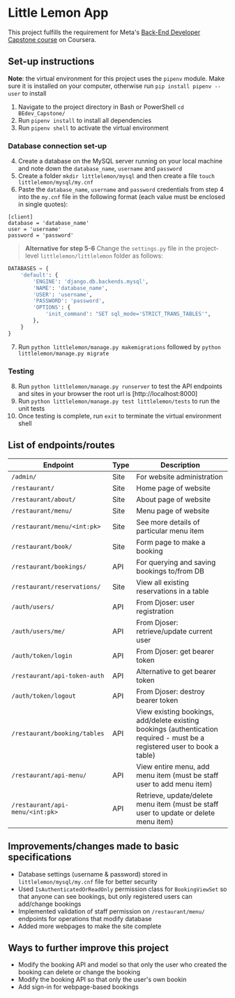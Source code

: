 # Little Lemon App

This project fulfills the requirement for Meta's [Back-End Developer Capstone course](https://www.coursera.org/learn/back-end-developer-capstone?specialization=meta-back-end-developer) on Coursera.

## Set-up instructions

**Note**: the virtual environment for this project uses the `pipenv` module. Make sure it is installed on your computer, otherwise run `pip install pipenv --user` to install
1. Navigate to the project directory in Bash or PowerShell `cd BEdev_Capstone/`
2. Run `pipenv install` to install all dependencies
3. Run `pipenv shell` to activate the virtual environment

### Database connection set-up
4. Create a database on the MySQL server running on your local machine and note down the `database_name`, `username` and `password`
5. Create a folder `mkdir littlelemon/mysql` and then create a file `touch littlelemon/mysql/my.cnf`
6. Paste the `database_name`, `username` and `password` credentials from step 4 into the `my.cnf` file in the following format (each value must be enclosed in single quotes):

```
[client]
database = 'database_name'
user = 'username'
password = 'password'
```
> **Alternative for step 5-6** Change the `settings.py` file in the project-level `littlelemon/littlelemon` folder as follows:
```python
DATABASES = {
    'default': {
        'ENGINE': 'django.db.backends.mysql',
        'NAME': 'database_name',
        'USER': 'username',
        'PASSWORD': 'password',
        'OPTIONS': {
            'init_command': "SET sql_mode='STRICT_TRANS_TABLES'",
        },
    }
}
```
7. Run `python littlelemon/manage.py makemigrations` followed by `python littlelemon/manage.py migrate`

### Testing

8. Run `python littlelemon/manage.py runserver` to test the API endpoints and sites in your browser the root url is [http://localhost:8000]
9. Run `python littlelemon/manage.py test littlelemon/tests` to run the unit tests
10. Once testing is complete, run `exit` to terminate the virtual environment shell

## List of endpoints/routes

Endpoint                       | Type | Description
------------------------------ | ---- | -----------
`/admin/`                      | Site | For website administration
`/restaurant/`                 | Site | Home page of website
`/restaurant/about/`           | Site | About page of website
`/restaurant/menu/`            | Site | Menu page of website
`/restaurant/menu/<int:pk>`    | Site | See more details of particular menu item
`/restaurant/book/`            | Site | Form page to make a booking
`/restaurant/bookings/`        | API  | For querying and saving bookings to/from DB
`/restaurant/reservations/`    | Site | View all existing reservations in a table
`/auth/users/`                 | API  | From Djoser: user registration
`/auth/users/me/`              | API  | From Djoser: retrieve/update current user
`/auth/token/login`            | API  | From Djoser: get bearer token
`/restaurant/api-token-auth`   | API  | Alternative to get bearer token
`/auth/token/logout`           | API  | From Djoser: destroy bearer token
`/restaurant/booking/tables`   | API  | View existing bookings, add/delete existing bookings (authentication required - must be a registered user to book a table)
`/restaurant/api-menu/`        | API  | View entire menu, add menu item (must be staff user to add menu item)
`/restaurant/api-menu/<int:pk>`| API  | Retrieve, update/delete menu item (must be staff user to update or delete menu item)

## Improvements/changes made to basic specifications
- Database settings (username & password) stored in `littlelemon/mysql/my.cnf` file for better security
- Used `IsAuthenticatedOrReadOnly` permission class for `BookingViewSet` so that anyone can see bookings, but only registered users can add/change bookings
- Implemented validation of staff permission on `/restaurant/menu/` endpoints for operations that modify database
- Added more webpages to make the site complete

## Ways to further improve this project
- Modify the booking API and model so that only the user who created the booking can delete or change the booking
- Modify the booking API so that only the user's own bookin
- Add sign-in for webpage-based bookings
